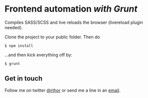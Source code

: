 Frontend automation *with Grunt*
================================

Compiles SASS/SCSS and live reloads the browser (livereload plugin needed).

Clone the project to your public folder. Then do

	$ npm install

...and then kick everything off by:

	$ grunt

Get in touch
------------

Follow me on twitter [@rthor](http://twitter.com/rthor) or send me a line in an [email](mailto:ragnar@ylgur.is).